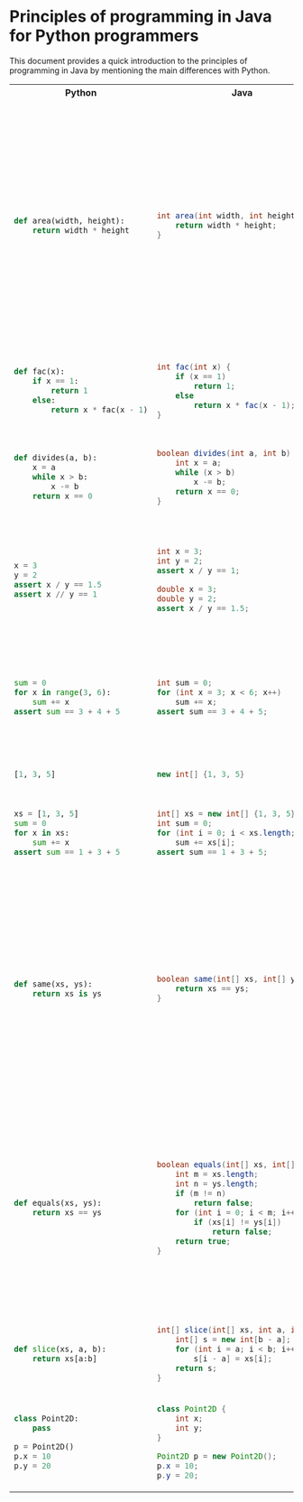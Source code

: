 # Principles of programming in Java for Python programmers

This document provides a quick introduction to the principles of programming in Java by mentioning the main differences with Python.

<table>
<tr><th>Python</th><th>Java</th><th>Comments</th></tr>
<tr><td>

```python
def area(width, height):
    return width * height
```

</td><td>

```java
int area(int width, int height) {
    return width * height;
}
```

</td><td>
Statement blocks are delimited using braces; indentation is ignored.
Simple statements are terminated with a semicolon.
Parameter names are preceded by the parameter type. The function name is preceded by the function's return type (= the type of result values).
</td></tr>
<tr>
<td>

```python
def fac(x):
    if x == 1:
        return 1
    else:
        return x * fac(x - 1)
```

</td><td>

```java
int fac(int x) {
    if (x == 1)
        return 1;
    else
        return x * fac(x - 1);
}
```

</td></tr>
<tr><td>

```python
def divides(a, b):
    x = a
    while x > b:
        x -= b
    return x == 0
```

</td><td>

```java
boolean divides(int a, int b) {
    int x = a;
    while (x > b)
        x -= b;
    return x == 0;
}
```

</td><td>
Local variable declarations specify the variable type. While loop conditions are enclosed in parentheses.
</td></tr>
<tr><td>

```python
x = 3
y = 2
assert x / y == 1.5
assert x // y == 1
```

</td><td>

```java
int x = 3;
int y = 2;
assert x / y == 1;
```

```java
double x = 3;
double y = 2;
assert x / y == 1.5;
```

</td>
<td>

In Java, the rounding behavior of `x / y` (rounding to an integer or not) depends on the type of `x` and `y`.
</td>
</tr><tr>
<td>

```python
sum = 0
for x in range(3, 6):
    sum += x
assert sum == 3 + 4 + 5
```

</td><td>

```java
int sum = 0;
for (int x = 3; x < 6; x++)
    sum += x;
assert sum == 3 + 4 + 5;
```

</td><td>

`for` loops specify an initialization (e.g. `int x = 3`, a loop condition (e.g. `x < 6`), and an update (e.g. `x++`).

</td></tr>
<tr><td>

```python
[1, 3, 5]
```

</td><td>

```java
new int[] {1, 3, 5}
```

</td></tr>
<tr><td>

```python
xs = [1, 3, 5]
sum = 0
for x in xs:
    sum += x
assert sum == 1 + 3 + 5
```

</td><td>

```java
int[] xs = new int[] {1, 3, 5};
int sum = 0;
for (int i = 0; i < xs.length; i++)
    sum += xs[i];
assert sum == 1 + 3 + 5;
```

</td><td>

Note: `int[] xs = new int[] {1, 3, 5};` can be abbreviated as `int[] xs = {1, 3, 5};`.

</td></tr>
<tr><td>

```python
def same(xs, ys):
    return xs is ys
```

</td><td>

```java
boolean same(int[] xs, int[] ys) {
    return xs == ys;
}
```

</td><td>

In Java, if `xs` and `ys` are arrays, `xs == ys` compares the arrays' **identity**, not their **contents**. That is, it returns `true` only if `xs` and `ys` refer to the same array object, i.e. the same memory location. It corresponds to Python's `is` operator.

</td></tr>
<tr><td>

```python
def equals(xs, ys):
    return xs == ys
```

</td><td>

```java
boolean equals(int[] xs, int[] ys) {
    int m = xs.length;
    int n = ys.length;
    if (m != n)
        return false;
    for (int i = 0; i < m; i++)
        if (xs[i] != ys[i])
            return false;
    return true;
}
```

</td><td>

In Java, to compare the contents of two arrays you need to use a loop to compare the elements one-by-one. (In JLearner, you need to write such a loop yourself; in Java, you can use the library method `Arrays.equals`.)

</td></tr>
<tr><td>

```python
def slice(xs, a, b):
    return xs[a:b]
```

</td><td>

```java
int[] slice(int[] xs, int a, int b) {
    int[] s = new int[b - a];
    for (int i = a; i < b; i++)
        s[i - a] = xs[i];
    return s;
}
```
    
</td><td>

`new int[b - a]` creates a new zero-initialized array of length `b - a`.

</td></tr>
<tr><td>

```python
class Point2D:
    pass

p = Point2D()
p.x = 10
p.y = 20
```

</td><td>

```java
class Point2D {
    int x;
    int y;
}

Point2D p = new Point2D();
p.x = 10;
p.y = 20;
```

</td><td>

Attributes (called *fields* in Java) have to be declared.

</td></tr>
</table>

